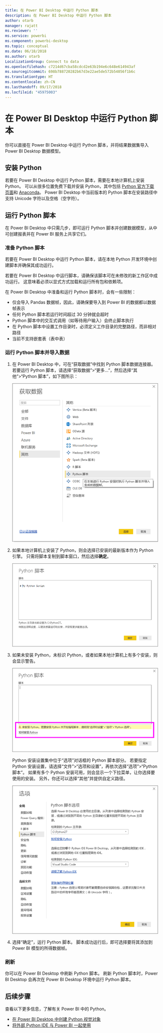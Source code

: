 ```yaml
---
title: 在 Power BI Desktop 中运行 Python 脚本
description: 在 Power BI Desktop 中运行 Python 脚本
author: otarb
manager: rajatt
ms.reviewer: ''
ms.service: powerbi
ms.component: powerbi-desktop
ms.topic: conceptual
ms.date: 06/18/2018
ms.author: otarb
LocalizationGroup: Connect to data
ms.openlocfilehash: c7214d67cba58cdcd2e63b194e6c648e614943af
ms.sourcegitcommit: 698b788720282b67d3e22ae5de572b54056f1b6c
ms.translationtype: HT
ms.contentlocale: zh-CN
ms.lasthandoff: 09/17/2018
ms.locfileid: "45975003"
---
```

# <a name="run-python-scripts-in-power-bi-desktop"></a>在 Power BI Desktop 中运行 Python 脚本
你可以直接在 Power BI Desktop 中运行 Python 脚本，并将结果数据集导入 Power BI Desktop 数据模型。

## <a name="install-python"></a>安装 Python
若要在 Power BI Desktop 中运行 Python 脚本，需要在本地计算机上安装 Python。 可以从很多位置免费下载并安装 Python，其中包括 [Python 官方下载页面](https://www.python.org/)和 [Anaconda](https://anaconda.org/anaconda/python/)。 Power BI Desktop 中当前版本的 Python 脚本在安装路径中支持 Unicode 字符以及空格（空字符）。

## <a name="run-python-scripts"></a>运行 Python 脚本
在 Power BI Desktop 中只需几步，即可运行 Python 脚本并创建数据模型，从中可创建报表并在 Power BI 服务上共享它们。

### <a name="prepare-a-python-script"></a>准备 Python 脚本
若要在 Power BI Desktop 中运行 Python 脚本，请在本地 Python 开发环境中创建脚本并确保其成功运行。

若要在 Power BI Desktop 中运行脚本，请确保该脚本可在未修改的新工作区中成功运行。 这意味着必须以显式方式加载和运行所有包和依赖项。

在 Power BI Desktop 中准备和运行 Python 脚本时，会有一些限制：

* 仅会导入 Pandas 数据帧，因此，请确保要导入到 Power BI 的数据都以数据帧表示
* 任何 Python 脚本若运行时间超过 30 分钟就会超时
* Python 脚本中的交互式调用（如等待用户输入）会终止脚本执行
* 在 Python 脚本中设置工作目录时，必须定义工作目录的完整路径，而非相对路径
* 当前不支持嵌套表（表中表） 

### <a name="run-your-python-script-and-import-data"></a>运行 Python 脚本并导入数据
1. 在 Power BI Desktop 中，可在“获取数据”中找到 Python 脚本数据连接器。 若要运行 Python 脚本，请选择“获取数据”&gt;“更多...”，然后选择“其他”&gt;“Python 脚本”，如下图所示：
   
   ![](media/desktop-python-scripts/python-scripts-1.png)
2. 如果本地计算机上安装了 Python，则会选择已安装的最新版本作为 Python 引擎。 只需将脚本复制到脚本窗口，然后选择**确定**。
   
   ![](media/desktop-python-scripts/python-scripts-2.png)
3. 如果未安装 Python，未标识 Python，或者如果本地计算机上有多个安装，则会显示警告。
   
   ![](media/desktop-python-scripts/python-scripts-3.png)
   
   Python 安装设置集中位于“选项”对话框的 Python 脚本部分。 若要指定 Python 安装设置，请选择“文件”>“选项和设置”，再依次选择“选项”>“Python 脚本”。 如果有多个 Python 安装可用，则会显示一个下拉菜单，让你选择要使用的安装。 另外，你还可以选择“其他”并提供自定义路径。
   
   ![](media/desktop-python-scripts/python-scripts-4.png)
4. 选择“确定”，运行 Python 脚本。 脚本成功运行后，即可选择要将其添加到 Power BI 模型的所得数据帧。

### <a name="refresh"></a>刷新
你可以在 Power BI Desktop 中刷新 Python 脚本。 刷新 Python 脚本时，Power BI Desktop 会再次在 Power BI Desktop 环境中运行 Python 脚本。

## <a name="next-steps"></a>后续步骤
查看以下更多信息，了解有关 Power BI 中的 Python。

* [在 Power BI Desktop 中创建 Python 视觉对象](desktop-python-visuals.md)
* [将外部 Python IDE 与 Power BI 一起使用](desktop-python-ide.md)